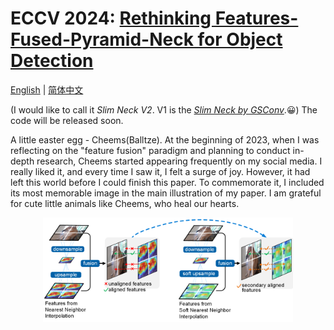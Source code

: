 # ECCV 2024: [Rethinking Features-Fused-Pyramid-Neck for Object Detection](https://eccv.ecva.net/virtual/2024/poster/1537)

[English](README.md) | [简体中文](README-zh-CN.md)

(I would like to call it _Slim Neck V2_. V1 is the [_Slim Neck by GSConv_](https://github.com/AlanLi1997/slim-neck-by-gsconv).😀)
The code will be released soon.


A little easter egg - Cheems(Balltze). At the beginning of 2023, when I was reflecting on the "feature fusion" paradigm and planning to conduct in-depth research, Cheems started appearing frequently on my social media. I really liked it, and every time I saw it, I felt a surge of joy. However, it had left this world before I could finish this paper. To commemorate it, I included its most memorable image in the main illustration of my paper. I am grateful for cute little animals like Cheems, who heal our hearts.
<p align="center">
  <img src="figs/sni.png" alt="" width="400" />
</p>